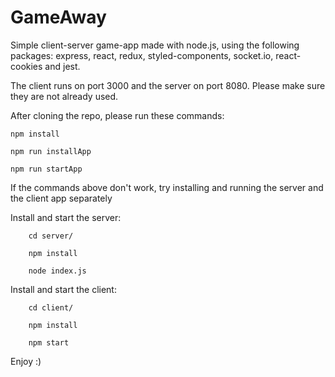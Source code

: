 # GameAway

Simple client-server game-app made with node.js, using the following packages: express, react, redux, styled-components, socket.io, react-cookies and jest.

The client runs on port 3000 and the server on port 8080. Please make sure they are not already used.

After cloning the repo, please run these commands:
    
    npm install

    npm run installApp

    npm run startApp
    
    
 If the commands above don't work, try installing and running the server and the client app separately
 
   Install and start the server:

        cd server/

        npm install

        node index.js


 Install and start the client:

        cd client/

        npm install

        npm start
    
 Enjoy :)
